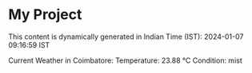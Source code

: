 # My Project

This content is dynamically generated in Indian Time (IST): 2024-01-07 09:16:59 IST


Current Weather in Coimbatore:
Temperature: 23.88 °C
Condition: mist
